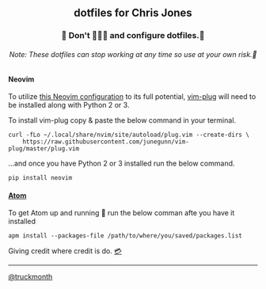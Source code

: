 <h2 align="center">dotfiles for Chris Jones</h2>

<h3 align="center">🚨 Don't 🍺🍺🍺 and configure dotfiles.🚨</h3>

<h6 align="center">Note: These dotfiles can stop working at any time so use at your own risk.😬</h6>

#### Neovim

To utilize [this Neovim configuration](https://github.com/ipatch/dotfiles/blob/master/config/nvim/init.vim) to its full potential, [vim-plug](https://github.com/junegunn/vim-plug) will need to be installed along with Python 2 or 3.

To install vim-plug copy & paste the below command in your terminal.

```shell
curl -fLo ~/.local/share/nvim/site/autoload/plug.vim --create-dirs \
    https://raw.githubusercontent.com/junegunn/vim-plug/master/plug.vim
```

...and once you have Python 2 or 3 installed run the below command.

```shell
pip install neovim
```

#### [Atom](http://atom.io)

To get Atom up and running 🏃 run the below comman afte you have it installed<br />

```shell
apm install --packages-file /path/to/where/you/saved/packages.list
```
<p>Giving credit where credit is do. <a href="https://discuss.atom.io/t/how-to-backup-all-your-settings/15674/3">💳</a></p>

---
[@truckmonth](https://twitter.com/truckmonth)
